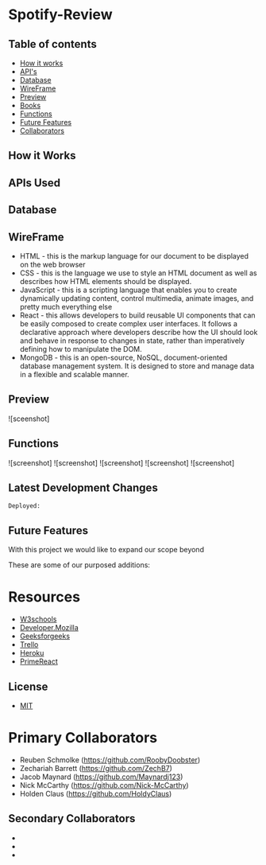 # Spotify-Review

## Table of contents
* [How it works](#how-it-works)
* [API's](#apis-used)
* [Database](#database)
* [WireFrame](#wireframe)
* [Preview](#preview)
* [Books](#Books-page)
* [Functions](#functions)
* [Future Features](#future-features)
* [Collaborators](#collaborators)

## How it Works


## APIs Used




## Database

## WireFrame

- HTML - this is the markup language for our document to be displayed on the web browser
- CSS - this is the language we use to style an HTML document as well as describes how HTML elements should be displayed.
- JavaScript - this  is a scripting language that enables you to create dynamically updating content, control multimedia, animate images, and pretty much everything else
- React - this allows developers to build reusable UI components that can be easily composed to create complex user interfaces. It follows a declarative approach where developers describe how the UI should look and behave in response to changes in state, rather than imperatively defining how to manipulate the DOM.
- MongoDB - this is an open-source, NoSQL, document-oriented database management system. It is designed to store and manage data in a flexible and scalable manner.

## Preview
![sceenshot]

## Functions

![screenshot]
![screenshot]
![screenshot]
![screenshot]
![screenshot]

## Latest Development Changes
```
Deployed: 
```

## Future Features
With this project we would like to expand our scope beyond

These are some of our purposed additions:


# Resources
- [W3schools](https://www.w3schools.com)
- [Developer.Mozilla](https://developer.mozilla.org/en-US)
- [Geeksforgeeks](https://www.geeksforgeeks.org/javascript)
- [Trello](https://trello.com/b/RMK5YooL/utabc-project-2)
- [Heroku](https://heroku.com/login)
- [PrimeReact](https://primereact.org)

## License
- [MIT](https://github.com/git/git-scm.com/blob/main/MIT-LICENSE.txt)

# Primary Collaborators
- Reuben Schmolke (https://github.com/RoobyDoobster)
- Zechariah Barrett (https://github.com/ZechB7)
- Jacob Maynard (https://github.com/Maynardj123)
- Nick McCarthy (https://github.com/Nick-McCarthy)
- Holden Claus (https://github.com/HoldyClaus)

## Secondary Collaborators
- 
- 
- 
